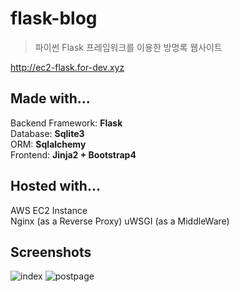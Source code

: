 # flask-blog
>파이썬 Flask 프레임워크를 이용한 방명록 웹사이트

http://ec2-flask.for-dev.xyz
## Made with...
Backend Framework: **Flask**   
Database: **Sqlite3**   
ORM: **Sqlalchemy**   
Frontend: **Jinja2 + Bootstrap4**
## Hosted with...
AWS EC2 Instance   
Nginx (as a Reverse Proxy)
uWSGI (as a MiddleWare)
## Screenshots
![index](https://user-images.githubusercontent.com/49602144/95218968-cbc36f00-082f-11eb-827a-0178d6c43524.PNG)
![postpage](https://user-images.githubusercontent.com/49602144/95218975-ce25c900-082f-11eb-8ba2-22846fff29ff.PNG)
